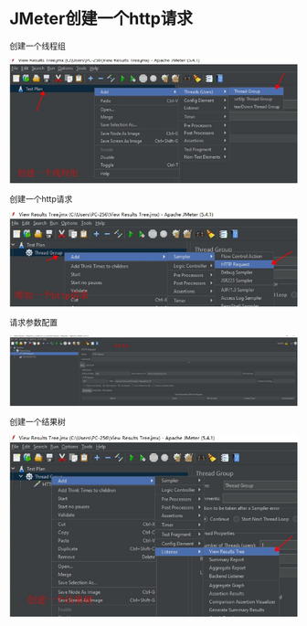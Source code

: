 # JMeter创建一个http请求

创建一个线程组

![](./images/00002.jpg)



创建一个http请求

![](./images/00003.jpg)

请求参数配置

![](./images/00004.jpg)



创建一个结果树

![](./images/00005.jpg)